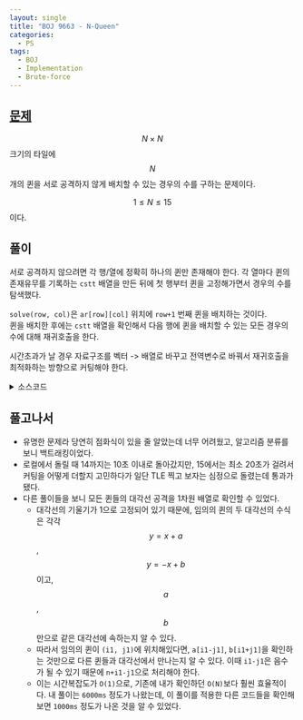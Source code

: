 ```yaml
---
layout: single
title: "BOJ 9663 - N-Queen"
categories:
  - PS
tags:
  - BOJ
  - Implementation
  - Brute-force
---
```


## <a href="https://www.acmicpc.net/problem/9663" target="_blank">문제</a>

$$N \times N$$ 크기의 타일에 $$N$$개의 퀸을 서로 공격하지 않게 배치할 수 있는 경우의 수를 구하는 문제이다.

$$1 \le N \le 15$$이다.

## 풀이

서로 공격하지 않으려면 각 행/열에 정확히 하나의 퀸만 존재해야 한다.
각 열마다 퀸의 존재유무를 기록하는 `cstt` 배열을 만든 뒤에 첫 행부터 퀸을 고정해가면서 경우의 수를 탐색했다.

`solve(row, col)`은 `ar[row][col]` 위치에 `row+1` 번째 퀸을 배치하는 것이다.  
퀸을 배치한 후에는 `cstt` 배열을 확인해서 다음 행에 퀸을 배치할 수 있는 모든 경우의 수에 대해 재귀호출을 한다.

시간초과가 날 경우 자료구조를 벡터 -> 배열로 바꾸고 전역변수로 바꿔서 재귀호출을 최적화하는 방향으로 커팅해야 한다.

<details markdown="1">
<summary>소스코드</summary>

```cpp
#include <iostream>
#include <vector>
#include <utility>
#include <algorithm>

using namespace std;
using pii = pair<int, int>;
using vi = vector<int>;
using lld = long long;

int ar[15][15];
int cstt[15];
int n;

int solve(int ni, int nj)
{
	int cnt = 0;
	if (ni + 1 == n)
		return 1;
	cstt[nj] = 1;
	ar[ni][nj] = ni;
	for (int i = 0; i < n; i++)
	{
		if (cstt[i] == 0)
		{
			int f = 0, nni = ni + 1, nnj = i;
			for (int j = -n; j < n; j++)
			{
				if (nni + j >= 0 && nni + j < n && nnj + j >= 0 && nnj + j < n && ar[nni + j][nnj + j] != -1)
					f = 1;
				if (nni - j >= 0 && nni - j < n && nnj + j >= 0 && nnj + j < n && ar[nni - j][nnj + j] != -1)
					f = 1;
				if (f == 1)
					break;
			}
			if (f == 0)
				cnt += solve(ni + 1, i);
		}
	}
	cstt[nj] = 0;
	ar[ni][nj] = -1;
	return cnt;
}
int main()
{
    ios::sync_with_stdio(0);
    cin.tie(0);
    int cnt = 0;
    cin >> n;
    for (int i = 0; i < n; i++)
    {
        for (int j = 0; j < n; j++)
            ar[i][j] = -1;
        cstt[i] = 0;
    }
    for (int i = 0; i < n; i++)
      cnt += solve(0, i);
    cout << cnt;
    return 0;
}

```

</details>

## 풀고나서

- 유명한 문제라 당연히 점화식이 있을 줄 알았는데 너무 어려웠고, 알고리즘 분류를 보니 백트래킹이었다.
- 로컬에서 돌릴 때 14까지는 10초 이내로 돌아갔지만, 15에서는 최소 20초가 걸려서 커팅을 어떻게 더할지 고민하다가 일단 TLE 찍고 보자는 심정으로 돌렸는데 통과가 됐다.
- 다른 풀이들을 보니 모든 퀸들의 대각선 공격을 1차원 배열로 확인할 수 있었다.
  - 대각선의 기울기가 1으로 고정되어 있기 때문에, 임의의 퀸의 두 대각선의 수식은 각각 $$y=x+a$$, $$y=-x+b$$이고, $$a$$, $$b$$ 만으로 같은 대각선에 속하는지 알 수 있다.
  - 따라서 임의의 퀸이 `(i1, j1)`에 위치해있다면, `a[i1-j1]`, `b[i1+j1]`을 확인하는 것만으로 다른 퀸들과 대각선에서 만나는지 알 수 있다. 이때 `i1-j1`은 음수가 될 수 있기 때문에 `n+i1-j1`으로 처리해야 한다.
  - 이는 시간복잡도가 `O(1)`으로, 기존에 내가 확인하던 `O(N)`보다 훨씬 효율적이다. 내 풀이는 `6000ms` 정도가 나왔는데, 이 풀이를 적용한 다른 코드들을 확인해보면 `1000ms` 정도가 나온 것을 알 수 있었다.
